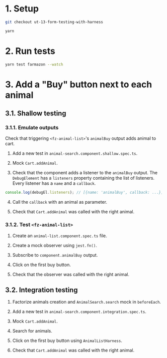 # 1. Setup

```sh
git checkout ut-13-form-testing-with-harness

yarn
```

# 2. Run tests

```sh
yarn test farmazon --watch
```

# 3. Add a "Buy" button next to each animal

## 3.1. Shallow testing

### 3.1.1. Emulate outputs

Check that triggering `<fz-animal-list>`'s `animalBuy` output adds animal to cart.

1. Add a new test in `animal-search.component.shallow.spec.ts`.

2. Mock `Cart.addAnimal`.

3. Check that the component adds a listener to the `animalBuy` output.
   The `DebugElement` has a `listeners` property containing the list of listeners. Every listener has a `name` and a `callback`.

```typescript
console.log(debugEl.listeners); // [{name: 'animalBuy', callback: ...}]
```

4. Call the `callback` with an animal as parameter.

5. Check that `Cart.addAnimal` was called with the right animal.

### 3.1.2. Test `<fz-animal-list>`

1. Create an `animal-list.component.spec.ts` file.

2. Create a mock observer using `jest.fn()`.

3. Subscribe to `component.animalBuy` output.

4. Click on the first buy button.

5. Check that the observer was called with the right animal.

## 3.2. Integration testing

1. Factorize animals creation and `AnimalSearch.search` mock in `beforeEach`.

2. Add a new test in `animal-search.component.integration.spec.ts`.

3. Mock `Cart.addAnimal`.

4. Search for animals.

5. Click on the first buy button using `AnimalListHarness`.

6. Check that `Cart.addAnimal` was called with the right animal.
